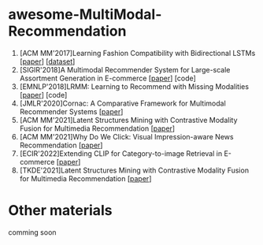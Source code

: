 # awesome-MultiModal-Recommendation


1. [ACM MM'2017]Learning Fashion Compatibility with Bidirectional LSTMs [[paper](https://arxiv.org/pdf/1707.05691)] [[dataset](https://github.com/AemikaChow/DATASOURCE)]
2. [SIGIR'2018]A Multimodal Recommender System for Large-scale Assortment Generation in E-commerce [[paper](https://arxiv.org/pdf/1806.11226)] [code]
3. [EMNLP'2018]LRMM: Learning to Recommend with Missing Modalities [[paper](https://arxiv.org/pdf/1808.06791)] [code]
4. [JMLR'2020]Cornac: A Comparative Framework for Multimodal Recommender Systems [[paper](https://www.jmlr.org/papers/volume21/19-805/19-805.pdf)]
5. [ACM MM'2021]Latent Structures Mining with Contrastive Modality Fusion for Multimedia Recommendation [[paper](https://arxiv.org/pdf/2111.00678)]
6. [ACM MM'2021]Why Do We Click: Visual Impression-aware News Recommendation [[paper](https://arxiv.org/pdf/2109.12651)]
7. [ECIR'2022]Extending CLIP for Category-to-image Retrieval in E-commerce [[paper](https://arxiv.org/abs/2112.11294)]
8. [TKDE'2021]Latent Structures Mining with Contrastive Modality Fusion for Multimedia Recommendation [[paper](https://arxiv.org/abs/2111.00678)]

# Other materials
comming soon
